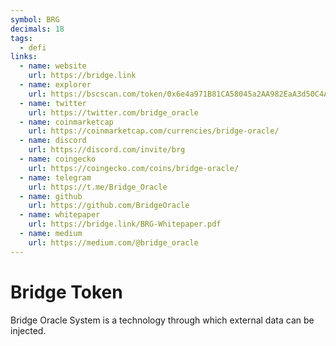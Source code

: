 ```yaml
---
symbol: BRG
decimals: 18
tags:
  - defi
links:
  - name: website
    url: https://bridge.link
  - name: explorer
    url: https://bscscan.com/token/0x6e4a971B81CA58045a2AA982EaA3d50C4Ac38F42
  - name: twitter
    url: https://twitter.com/bridge_oracle
  - name: coinmarketcap
    url: https://coinmarketcap.com/currencies/bridge-oracle/
  - name: discord
    url: https://discord.com/invite/brg
  - name: coingecko
    url: https://coingecko.com/coins/bridge-oracle/
  - name: telegram
    url: https://t.me/Bridge_Oracle
  - name: github
    url: https://github.com/BridgeOracle
  - name: whitepaper
    url: https://bridge.link/BRG-Whitepaper.pdf
  - name: medium
    url: https://medium.com/@bridge_oracle
---
```


# Bridge Token

Bridge Oracle System is a technology through which external data can be injected.
